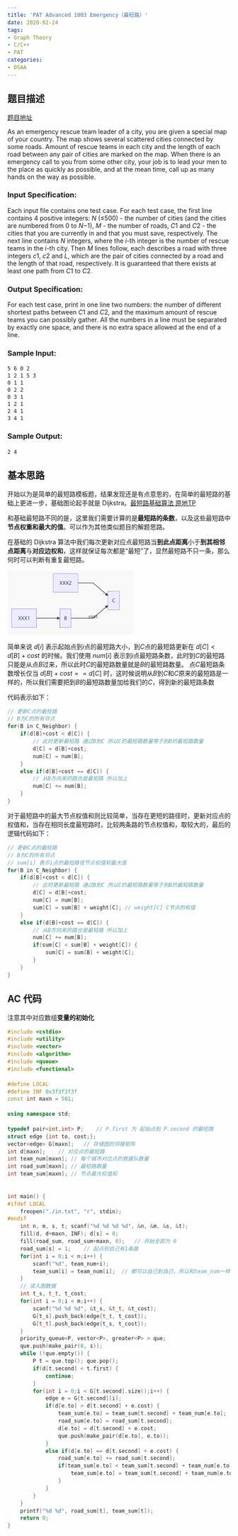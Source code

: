 ```yaml
---
title: 'PAT Advanced 1003 Emergency（最短路）'
date: 2020-02-24
tags:
- Graph Theory
- C/C++
- PAT
categories:
- DSAA
---
```


## 题目描述

[题目地址](https://pintia.cn/problem-sets/994805342720868352/problems/994805523835109376)

<!-- more -->

As an emergency rescue team leader of a city, you are given a special map of your country. The map shows several scattered cities connected by some roads. Amount of rescue teams in each city and the length of each road between any pair of cities are marked on the map. When there is an emergency call to you from some other city, your job is to lead your men to the place as quickly as possible, and at the mean time, call up as many hands on the way as possible.

### Input Specification:

Each input file contains one test case. For each test case, the first line contains 4 positive integers: *N* (≤500) - the number of cities (and the cities are numbered from 0 to *N*−1), *M* - the number of roads, *C*1 and *C*2 - the cities that you are currently in and that you must save, respectively. The next line contains *N* integers, where the *i*-th integer is the number of rescue teams in the *i*-th city. Then *M* lines follow, each describes a road with three integers *c*1, *c*2 and *L*, which are the pair of cities connected by a road and the length of that road, respectively. It is guaranteed that there exists at least one path from *C*1 to *C*2.

### Output Specification:

For each test case, print in one line two numbers: the number of different shortest paths between *C*1 and *C*2, and the maximum amount of rescue teams you can possibly gather. All the numbers in a line must be separated by exactly one space, and there is no extra space allowed at the end of a line.

### Sample Input:

```in
5 6 0 2
1 2 1 5 3
0 1 1
0 2 2
0 3 1
1 2 1
2 4 1
3 4 1 
```

### Sample Output:

```out
2 4
```

## 基本思路

开始以为是简单的最短路模板题，结果发现还是有点意思的，在简单的最短路的基础上更进一步，基础图论起手就是 Dijkstra。[最短路基础算法 原地TP](https://joke-lin.top/dsaa/2018/12/07/ShortestPath/)

和基础最短路不同的是，这里我们需要计算的是**最短路的条数**，以及这些最短路中**节点权重和最大的值**。可以作为其他类似题目的解题思路。

在基础的 Dijkstra 算法中我们每次更新对应点最短路当**到此点距离**小于**到其相邻点距离**与**对应边权和**，这样就保证每次都是“最短”了，显然最短路不只一条，那么何时可以判断有重复最短路。

<img src="/assets/ArticleImg/2020/pat1003_01.jpg" style="zoom:50%;" />

简单来说 $d[i]$ 表示起始点到*i*点的最短路大小，到*C*点的最短路更新在 $d[C] < d[B] + cost$ 的时候。我们使用 $num[i]$ 表示到*i*点最短路条数，此时到*C*的最短路只能是从点*B*过来，所以此时*C*的最短路数量就是*B*的最短路数量。 点*C*最短路条数增长仅当 $d[B] + cost == d[C]$ 时，这时候说明从*B*到*C*和*C*原来的最短路是一样的，所以我们需要把到*B*的最短路数量加给我们的*C*，得到新的最短路条数

代码表示如下：

```c++
// 更新C点的最短路
// B为C的所有邻点
for(B in C_Neighbor) {
	if(d[B]+cost < d[C]) {
  		// 此时更新最短路 通过B到C 所以C的最短路数量等于到B的最短路数量
    	d[C] = d[B]+cost;
        num[C] = num[B];
    }
	else if(d[B]+cost == d[C]) {
    	// 从B方向来的路也是最短路 所以加上
    	num[C] += num[B];
    }
}
```

对于最短路中的最大节点权值和则比较简单，当存在更短的路径时，更新对应点的权值和，当存在相同长度最短路时，比较两条路的节点权值和，取较大的，最后的逻辑代码如下：

```c++
// 更新C点的最短路
// B为C的所有邻点
// sum[i] 表示i点的最短路径节点权值和最大值
for(B in C_Neighbor) {
	if(d[B]+cost < d[C]) {
  		// 此时更新最短路 通过B到C 所以C的最短路数量等于到B的最短路数量
    	d[C] = d[B]+cost;
        num[C] = num[B];
        sum[C] = sum[B] + weight[C]; // weight[C] C节点的权值
    }
	else if(d[B]+cost == d[C]) {
    	// 从B方向来的路也是最短路 所以加上
    	num[C] += num[B];
        if(sum[C] < sum[B] + weight[C]) {
            sum[C] = sum[B] + weight[C];
        }
    }
}       
```

## AC 代码

注意其中对应数组**变量的初始化**

```c++
#include <cstdio>
#include <utility>
#include <vector>
#include <algorithm>
#include <queue>
#include <functional>

#define LOCAL
#define INF 0x3f3f3f3f
const int maxn = 501;

using namespace std;

typedef pair<int,int> P;    // P.first 为 起始点到 P.second 的最短路
struct edge {int to, cost;};
vector<edge> G[maxn];   // 存储图的邻接矩阵
int d[maxn];    // 对应点的最短路
int team_num[maxn]; // 每个城市对应点的救援队数量
int road_sum[maxn]; // 最短路数量
int team_sum[maxn]; // 节点最大权值和


int main() {
#ifdef LOCAL
    freopen("./in.txt", "r", stdin);
#endif
    int n, m, s, t; scanf("%d %d %d %d", &n, &m, &s, &t);
    fill(d, d+maxn, INF); d[s] = 0;
    fill(road_sum, road_sum+maxn, 0);   // 开始全部为 0
    road_sum[s] = 1;    // 起点到自己有1条路
    for(int i = 0;i < n;i++) {
        scanf("%d", team_num+i);
        team_sum[i] = team_num[i];  // 都可以自己到自己，所以和team_num一样
    }
    // 读入图数据
    int t_s, t_t, t_cost;
    for(int i = 0;i < m;i++) {
        scanf("%d %d %d", &t_s, &t_t, &t_cost);
        G[t_s].push_back(edge{t_t, t_cost});
        G[t_t].push_back(edge{t_s, t_cost});
    }
    priority_queue<P, vector<P>, greater<P> > que;
    que.push(make_pair(0, s));
    while (!que.empty()) {
        P t = que.top(); que.pop();
        if(d[t.second] < t.first) {
            continue;
        }
        for(int i = 0;i < G[t.second].size();i++) {
            edge e = G[t.second][i];
            if(d[e.to] > d[t.second] + e.cost) {
                team_sum[e.to] = team_sum[t.second] + team_num[e.to];
                road_sum[e.to] = road_sum[t.second];
                d[e.to] = d[t.second] + e.cost;
                que.push(make_pair(d[e.to], e.to));
            }
            else if(d[e.to] == d[t.second] + e.cost) {
                road_sum[e.to] += road_sum[t.second];
                if(team_sum[e.to] < team_sum[t.second] + team_num[e.to]) {
                    team_sum[e.to] = team_sum[t.second] + team_num[e.to];
                }
            }
        }
    }
    printf("%d %d", road_sum[t], team_sum[t]);
    return 0;
}
```


